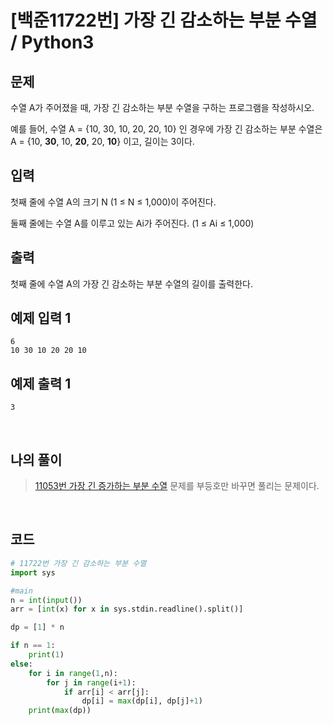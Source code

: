 # [백준11722번] 가장 긴 감소하는 부분 수열 / Python3

## 문제

수열 A가 주어졌을 때, 가장 긴 감소하는 부분 수열을 구하는 프로그램을 작성하시오.

예를 들어, 수열 A = {10, 30, 10, 20, 20, 10} 인 경우에 가장 긴 감소하는 부분 수열은 A = {10, **30**, 10, **20**, 20, **10**} 이고, 길이는 3이다.

## 입력

첫째 줄에 수열 A의 크기 N (1 ≤ N ≤ 1,000)이 주어진다.

둘째 줄에는 수열 A를 이루고 있는 Ai가 주어진다. (1 ≤ Ai ≤ 1,000)

## 출력

첫째 줄에 수열 A의 가장 긴 감소하는 부분 수열의 길이를 출력한다.

## 예제 입력 1

```
6
10 30 10 20 20 10
```

## 예제 출력 1

```
3
```

<br>

## 나의 풀이

> [11053번 가장 긴 증가하는 부분 수열](https://hooongs.tistory.com/41) 문제를 부등호만 바꾸면 풀리는 문제이다.

<br>

## 코드

```python
# 11722번 가장 긴 감소하는 부분 수열
import sys

#main
n = int(input())
arr = [int(x) for x in sys.stdin.readline().split()]

dp = [1] * n

if n == 1:
    print(1)
else:
    for i in range(1,n):
        for j in range(i+1):
            if arr[i] < arr[j]:
                dp[i] = max(dp[i], dp[j]+1)
    print(max(dp))

```

